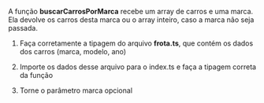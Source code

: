 A função **buscarCarrosPorMarca** recebe um array de carros e uma marca. Ela devolve os carros desta marca ou o array inteiro, caso a marca não seja passada.

1) Faça corretamente a tipagem do arquivo **frota.ts**, que contém os dados dos carros (marca, modelo, ano)

2) Importe os dados desse arquivo para o index.ts e faça a tipagem correta da função

3) Torne o parâmetro marca opcional
